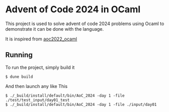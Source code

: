 # Advent of Code 2024 in OCaml

This project is used to solve advent of code 2024 problems using Ocaml to demonstrate it can be done with the language.

It is inspired from [aoc2022_ocaml](https://github.com/EvgenyPetrovsky/aoc2022_ocaml)

## Running

To run the project, simply build it 

```
$ dune build
```
And then launch any like This

```
$ ./_build/install/default/bin/AoC_2024 -day 1 -file ./test/test_input/day01_test
$ ./_build/install/default/bin/AoC_2024 -day 1 -file ./input/day01
```
